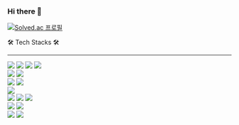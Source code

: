 ### Hi there 👋

[![Solved.ac 프로필](http://mazassumnida.wtf/api/generate_badge?boj=jitae01)](https://solved.ac/jitae01)

🛠️ Tech Stacks 🛠️
***
<p>
  <img src="https://img.shields.io/badge/python-3776AB.svg?style=for-the-badge&logo=python&logoColor=FFFFFF" />
  
  <img src="https://img.shields.io/badge/numpy-013243.svg?style=for-the-badge&logo=numpy&logoColor=FFFFFF" />
  <img src="https://img.shields.io/badge/pandas-150458.svg?style=for-the-badge&logo=pandas&logoColor=FFFFFF" />
  <img src="https://img.shields.io/badge/scikitlearn-F7931E.svg?style=for-the-badge&logo=scikitlearn&logoColor=FFFFFF" />
  <br>
  <img src="https://img.shields.io/badge/keras-D00000.svg?style=for-the-badge&logo=keras&logoColor=FFFFFF" />
  <img src="https://img.shields.io/badge/tensorflow-FF6F00.svg?style=for-the-badge&logo=tensorflow&logoColor=FFFFFF" />
  <br>
  <img src="https://img.shields.io/badge/flutter-02569B.svg?style=for-the-badge&logo=flutter&logoColor=FFFFFF" />
  <img src="https://img.shields.io/badge/figma-F24E1E.svg?style=for-the-badge&logo=figma&logoColor=FFFFFF" />
  <br>
  <img src="https://img.shields.io/badge/mysql-4479A1.svg?style=for-the-badge&logo=mysql&logoColor=FFFFFF" />
  <br>
  <img src="https://img.shields.io/badge/git-F05032.svg?style=for-the-badge&logo=git&logoColor=FFFFFF" />
  <img src="https://img.shields.io/badge/github-181717.svg?style=for-the-badge&logo=github&logoColor=FFFFFF" />
  <img src="https://img.shields.io/badge/notion-000000.svg?style=for-the-badge&logo=notion&logoColor=FFFFFF" />
  <br>
  <img src="https://img.shields.io/badge/vscode-007ACC.svg?style=for-the-badge&logo=visualstudiocode&logoColor=FFFFFF" />
  <img src="https://img.shields.io/badge/jupyter-F37626.svg?style=for-the-badge&logo=jupyter&logoColor=FFFFFF" />
  <br>
  <!-- SNS -->
  <a href="https://velog.io/@kieh/posts" target="_blank"><img src="https://img.shields.io/badge/velog-20C997?style=social&logo=velog&logoColor=20C997"/></a>
  <img src="https://img.shields.io/badge/jitae01@gachon.ac.kr-EA4335?style=social&logo=gmail&logoColor=EA4335"/>
</p>


<!--
**K1EH/K1EH** is a ✨ _special_ ✨ repository because its `README.md` (this file) appears on your GitHub profile.

Here are some ideas to get you started:

- 🔭 I’m currently working on ...
- 🌱 I’m currently learning ...
- 👯 I’m looking to collaborate on ...
- 🤔 I’m looking for help with ...
- 💬 Ask me about ...
- 📫 How to reach me: ...
- 😄 Pronouns: ...
- ⚡ Fun fact: ...
-->
